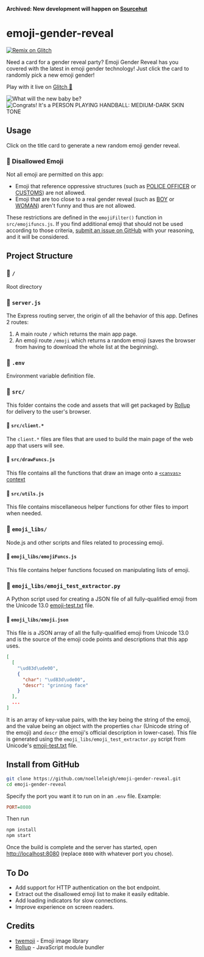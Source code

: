 **Archived: New development will happen on [Sourcehut](https://git.sr.ht/~noelle/emoji-gender-reveal)**

# emoji-gender-reveal

[![Remix on Glitch](https://cdn.glitch.com/2703baf2-b643-4da7-ab91-7ee2a2d00b5b%2Fremix-button.svg)](https://glitch.com/edit/#!/import/github/noelleleigh/emoji-gender-reveal)

Need a card for a gender reveal party? Emoji Gender Reveal has you covered with the latest in emoji gender technology!
Just click the card to randomly pick a new emoji gender!

Play with it live on [Glitch 🎏](https://emoji-gender-reveal.glitch.me)

![What will the new baby be?](https://cdn.jsdelivr.net/gh/noelleleigh/emoji-gender-reveal@265db182c4d2f6f2743df930359429ca1631cd9e/readme_assets/titlescreen.png)
![Congrats! It's a PERSON PLAYING HANDBALL: MEDIUM-DARK SKIN TONE](https://cdn.jsdelivr.net/gh/noelleleigh/emoji-gender-reveal@265db182c4d2f6f2743df930359429ca1631cd9e/readme_assets/emojiscreen.png)

## Usage

Click on the title card to generate a new random emoji gender reveal.

### 🚫 Disallowed Emoji

Not all emoji are permitted on this app:

- Emoji that reference oppressive structures (such as [POLICE OFFICER](https://emojipedia.org/police-officer/) or [CUSTOMS](https://emojipedia.org/passport-control/)) are not allowed.
- Emoji that are too close to a real gender reveal (such as [BOY](https://emojipedia.org/boy/) or [WOMAN](https://emojipedia.org/woman/)) aren't funny and thus are not allowed.

These restrictions are defined in the `emojiFilter()` function in `src/emojifuncs.js`. If you find additional emoji that should not be used according to those criteria, [submit an issue on GitHub](https://github.com/noelleleigh/emoji-gender-reveal/issues) with your reasoning, and it will be considered.

## Project Structure

### 📁 `/`

Root directory

### 📄 `server.js`

The Express routing server, the origin of all the behavior of this app. Defines 2 routes:

1. A main route `/` which returns the main app page.
1. An emoji route `/emoji` which returns a random emoji (saves the browser from having to download the whole list at the beginning).

### 📄 `.env`

Environment variable definition file.

### 📁 `src/`

This folder contains the code and assets that will get packaged by [Rollup](https://rollupjs.org/) for delivery to the user's browser.

#### 📄 `src/client.*`

The `client.*` files are files that are used to build the main page of the web app that users will see.

#### 📄 `src/drawFuncs.js`

This file contains all the functions that draw an image onto a [`<canvas>` context](https://developer.mozilla.org/en-US/docs/Web/API/CanvasRenderingContext2D)

#### 📄 `src/utils.js`

This file contains miscellaneous helper functions for other files to import when needed.

### 📁 `emoji_libs/`

Node.js and other scripts and files related to processing emoji.

#### 📄 `emoji_libs/emojiFuncs.js`

This file contains helper functions focused on manipulating lists of emoji.

### 📄 `emoji_libs/emoji_test_extractor.py`

A Python script used for creating a JSON file of all fully-qualified emoji from the Unicode 13.0 [emoji-test.txt](https://unicode.org/Public/emoji/13.0/emoji-test.txt) file.

#### 📄 `emoji_libs/emoji.json`

This file is a JSON array of all the fully-qualified emoji from Unicode 13.0 and is the source of the emoji code points and descriptions that this app uses.

```json
[
  [
    "\ud83d\ude00",
    {
      "char": "\ud83d\ude00",
      "descr": "grinning face"
    }
  ],
  ...
]
```

It is an array of key-value pairs, with the key being the string of the emoji, and the value being an object with the properties `char` (Unicode string of the emoji) and `descr` (the emoji's official description in lower-case). This file is generated using the `emoji_libs/emoji_test_extractor.py` script from Unicode's [emoji-test.txt](https://unicode.org/Public/emoji/12.1/emoji-test.txt) file.

## Install from GitHub

```bash
git clone https://github.com/noelleleigh/emoji-gender-reveal.git
cd emoji-gender-reveal
```

Specify the port you want it to run on in an `.env` file. Example:

```ini
PORT=8080
```

Then run

```bash
npm install
npm start
```

Once the build is complete and the server has started, open <http://localhost:8080> (replace `8080` with whatever port you chose).

## To Do

- Add support for HTTP authentication on the bot endpoint.
- Extract out the disallowed emoji list to make it easily editable.
- Add loading indicators for slow connections.
- Improve experience on screen readers.

## Credits

- [twemoji](https://github.com/jdecked/twemoji) - Emoji image library
- [Rollup](https://github.com/rollup/rollup) - JavaScript module bundler

